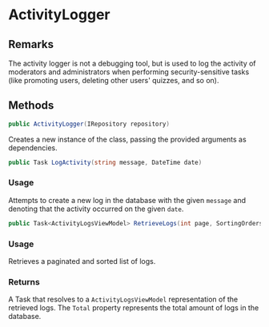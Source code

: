 ﻿# ActivityLogger

## Remarks
The activity logger is not a debugging tool, but is used to log the activity of moderators and administrators when performing security-sensitive tasks (like promoting users, deleting other users' quizzes, and so on).

## Methods
```cs
public ActivityLogger(IRepository repository)
```
Creates a new instance of the class, passing the provided arguments as dependencies.


```cs
public Task LogActivity(string message, DateTime date)
```

### Usage
Attempts to create a new log in the database with the given ``message`` and denoting that the activity occurred on the given ``date``.


```cs
public Task<ActivityLogsViewModel> RetrieveLogs(int page, SortingOrders order, int pageSize = 6)
```

### Usage
Retrieves a paginated and sorted list of logs.

### Returns
A Task that resolves to a ``ActivityLogsViewModel`` representation of the retrieved logs. The ``Total`` property represents the total amount of logs in the database.